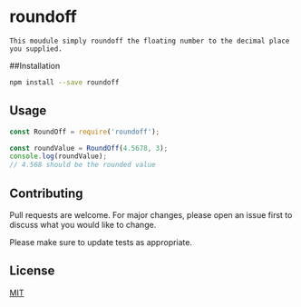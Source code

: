 # roundoff
`This moudule simply roundoff the floating number to the decimal place you supplied.`

##Installation
```bash
npm install --save roundoff
```
## Usage
```js
const RoundOff = require('roundoff');

const roundValue = RoundOff(4.5678, 3);
console.log(roundValue);
// 4.568 should be the rounded value
```
## Contributing
Pull requests are welcome. For major changes, please open an issue first to discuss what you would like to change.

Please make sure to update tests as appropriate.

## License
[MIT](https://choosealicense.com/licenses/mit/)